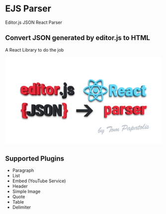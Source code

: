 # EJS Parser
Editor.js JSON React Parser

## Convert JSON generated by editor.js to HTML
A React Library to do the job

![EJS Logo](logo.jpg)

## Supported Plugins
* Paragraph
* List
* Embed (YouTube Service)
* Header
* Simple Image
* Quote
* Table
* Delimiter
